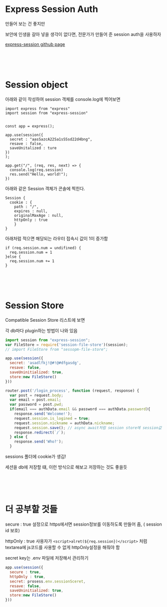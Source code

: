 # Express Session Auth

만들어 보는 건 좋지만 

보안에 인생을 갈아 넣을 생각이 없다면, 전문가가 만들어 준 session auth을 사용하자

[express-session github page](https://github.com/expressjs/session)

<br>
<br>
<br>

# Session object

아래와 같이 작성하여 session 객체를 console.log에 찍어보면
```
import express from "express"
import session from "express-session"


const app = express();

app.use(session({
  secret : "aasSazcA22Sa1sSSsd22d4bng",
  resave : false,
  saveUnitalized : ture
})
);

app.get("/", (req, res, next) => {
  console.log(req.session)
  res.send("Hello, world!");
})
```
아래와 같은 Session 객체가 콘솔에 찍힌다.

```
Session {
  cookie : {
    path : "/",
    expires : null,
    originalMaxAge : null,
    httpOnly : true
    }
}
```

아래처럼 적으면 해당되는 라우터 접속시 값이 1이 증가함
```
if (req.session.num = undifined) {
  req.session.num = 1
}else {
  req.session.num += 1
}
```
<br>
<br>
<br>

# Session Store 

Compatible Session Store 리스트에 보면

각 db마다 plugin하는 방법이 나와 있음

```js
import session from "express-session";
var FileStore = require('session-file-store')(session);
// import FileStore from "sessopm-file-store";

app.use(session({
  secret: 'asadlfkj!@#!@#dfgasdg',
  resave: false,
  saveUninitialized: true,
  store:new FileStore()
}))
```
```js
router.post('/login_process', function (request, response) {
  var post = request.body;
  var email = post.email;
  var password = post.pwd;
  if(email === authData.email && password === authData.password){
    response.send('Welcome!');
    request.session.is_logined = true;
    request.session.nickname = authData.nickname;
    request.session.save(); // async await처럼 session store에 session값 저장을 비동기로 저장 함 
    response.redirect(`/`);
  } else {
    response.send('Who?');
  }
  ```

sessions 폴더에 cookie가 생김!

세션을 db에 저장할 떄, 이런 방식으로 해보고 저장하는 것도 좋을듯 

<br>
<br>
<br>

# 더 공부할 것들

secure : true 설정으로 https에서면 session정보를 이동하도록 만들어 줌, ( session id 보호) 

httpOnly : true 사용자가 `<script>alret(${req.session})</script>` 처럼 textarea에 js코드를 사용할 수 없게 httpOnly설정을 해줘야 함

secret key는 .env 파일에 저장해서 관리하기

```js
app.use(session({
  secure : true,
  httpOnly : true,
  secret: prosess.env.sessionSceret,
  resave: false,
  saveUninitialized: true,
  store:new FileStore()
}))

```
